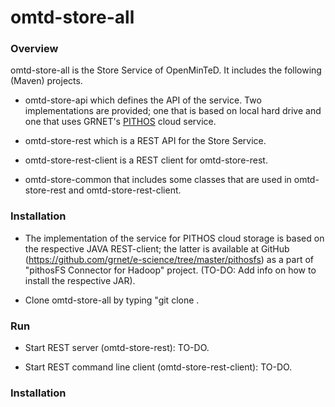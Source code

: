 # omtd-store-all #

### Overview ###

omtd-store-all is the Store Service of OpenMinTeD. It includes the following (Maven) projects.

* omtd-store-api which defines the API of the service. Two implementations are provided; one that is based on local hard drive and one that uses GRNET's [PITHOS](https://okeanos.grnet.gr/services/pithos/) cloud service.
  
* omtd-store-rest which is a REST API for the Store Service.

* omtd-store-rest-client is a REST client for omtd-store-rest.

* omtd-store-common that includes some classes that are used in omtd-store-rest and omtd-store-rest-client.   

### Installation ###

* The implementation of the service for PITHOS cloud storage is based on the respective JAVA REST-client; the latter  is available at GitHub (https://github.com/grnet/e-science/tree/master/pithosfs) as a part of "pithosFS Connector for Hadoop" project. (TO-DO: Add info on how to install the respective JAR).
   
* Clone omtd-store-all by typing "git clone <repo url>.

### Run ###

* Start REST server (omtd-store-rest): TO-DO.

* Start REST command line client (omtd-store-rest-client): TO-DO.


### Installation ###
